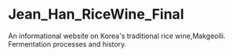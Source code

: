 # Jean_Han_RiceWine_Final

An informational website on Korea's traditional rice wine,Makgeolli. Fermentation processes and history. 
